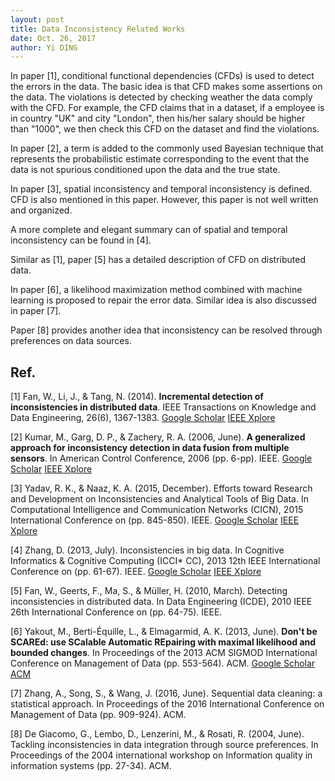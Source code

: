 ```yaml
--- 
layout: post
title: Data Inconsistency Related Works
date: Oct. 26, 2017
author: Yi DING
---
```


[comment]: # (This is a review for data inconsistency)

In paper [1],  conditional functional dependencies (CFDs) is used to detect the errors in the data. The basic idea is that CFD makes some assertions on the data. The violations is detected by checking weather the data comply with  the CFD. For example, the CFD claims that in a dataset, if a employee is in country "UK" and city "London", then his/her salary should be higher than "1000", we then check this CFD on the dataset and find the violations.

In paper [2], a term is added to the commonly used Bayesian technique that represents the probabilistic estimate corresponding to the event that the data is not spurious conditioned upon the data and the true state.

In paper [3], spatial inconsistency and temporal inconsistency is defined. CFD is also mentioned in this paper. However, this paper is not well written and organized.

A more complete and elegant summary can of spatial and temporal inconsistency can be found in [4].

Similar as [1], paper [5] has a detailed description of CFD on distributed data.

In paper [6], a likelihood maximization method combined with machine learning is proposed to repair the error data. Similar idea is also discussed in paper [7].

Paper [8] provides another idea that inconsistency can be resolved through preferences on data sources.


## Ref.
[1] Fan, W., Li, J., & Tang, N. (2014). **Incremental detection of inconsistencies in distributed data**. IEEE Transactions on Knowledge and Data Engineering, 26(6), 1367-1383. 
[Google Scholar](https://scholar.google.com.hk/scholar?hl=zh-CN&as_sdt=0%2C5&q=Incremental+Detection+of+Inconsistencies+in+Distributed+Data&btnG=)
[IEEE Xplore](http://ieeexplore.ieee.org.ezp1.lib.umn.edu/document/6228094/)

[2] Kumar, M., Garg, D. P., & Zachery, R. A. (2006, June). **A generalized approach for inconsistency detection in data fusion from multiple sensors**. In American Control Conference, 2006 (pp. 6-pp). IEEE.
[Google Scholar](https://scholar.google.com.hk/scholar?hl=zh-CN&as_sdt=0%2C5&q=A+generalized+approach+for+inconsistency+detection+in+data+fusion+from+multiple+sensors&btnG=)
[IEEE Xplore](http://ieeexplore.ieee.org.ezp1.lib.umn.edu/stamp/stamp.jsp?arnumber=1656526)

[3] Yadav, R. K., & Naaz, K. A. (2015, December). Efforts toward Research and Development on Inconsistencies and Analytical Tools of Big Data. In Computational Intelligence and Communication Networks (CICN), 2015 International Conference on (pp. 845-850). IEEE.
[Google Scholar](https://scholar.google.com.hk/scholar?hl=zh-CN&as_sdt=0%2C5&q=Efforts+toward+Research+and+Development+on+Inconsistencies+and+Analytical+tools+of+Big+Data+&btnG=)
[IEEE Xplore](http://ieeexplore.ieee.org.ezp1.lib.umn.edu/stamp/stamp.jsp?arnumber=7546215)

[4] Zhang, D. (2013, July). Inconsistencies in big data. In Cognitive Informatics & Cognitive Computing (ICCI* CC), 2013 12th IEEE International Conference on (pp. 61-67). IEEE.
[Google Scholar](https://scholar.google.com.hk/scholar?hl=zh-CN&as_sdt=0%2C5&q=Inconsistencies+in+Big+Data+&btnG=)
[IEEE Xplore](http://ieeexplore.ieee.org.ezp1.lib.umn.edu/stamp/stamp.jsp?arnumber=6622226)

[5] Fan, W., Geerts, F., Ma, S., & Müller, H. (2010, March). Detecting inconsistencies in distributed data. In Data Engineering (ICDE), 2010 IEEE 26th International Conference on (pp. 64-75). IEEE.

[6] Yakout, M., Berti-Équille, L., & Elmagarmid, A. K. (2013, June). **Don't be SCAREd: use SCalable Automatic REpairing with maximal likelihood and bounded changes**. In Proceedings of the 2013 ACM SIGMOD International Conference on Management of Data (pp. 553-564). ACM.
[Google Scholar](https://scholar.google.com.hk/scholar?hl=zh-CN&as_sdt=0%2C5&q=Don%E2%80%99t+be+SCAREd%3A+Use+SCalable+Automatic+REpairing+with+Maximal+Likelihood+and+Bounded+Changes&btnG=)
[ACM](http://delivery.acm.org.ezp2.lib.umn.edu/10.1145/2470000/2463706/p553-yakout.pdf?ip=134.84.192.102&id=2463706&acc=ACTIVE%20SERVICE&key=70F2FDC0A279768C%2E3D342327617A783A%2E4D4702B0C3E38B35%2E4D4702B0C3E38B35&CFID=822493076&CFTOKEN=21338678&__acm__=1509013463_13d1a1a89a5ea68854da3286fd932f49#URLTOKEN#)

[7] Zhang, A., Song, S., & Wang, J. (2016, June). Sequential data cleaning: a statistical approach. In Proceedings of the 2016 International Conference on Management of Data (pp. 909-924). ACM.

[8] De Giacomo, G., Lembo, D., Lenzerini, M., & Rosati, R. (2004, June). Tackling inconsistencies in data integration through source preferences. In Proceedings of the 2004 international workshop on Information quality in information systems (pp. 27-34). ACM.